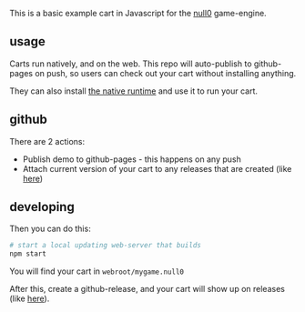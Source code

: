 This is a basic example cart in Javascript for the [null0](https://notnull.games/null0) game-engine.

## usage

Carts run natively, and on the web. This repo will auto-publish to github-pages on push, so users can check out your cart without installing anything.

They can also install [the native runtime](https://github.com/notnullgames/null0/releases) and use it to run your cart.

## github

There are 2 actions:

- Publish demo to github-pages - this happens on any push
- Attach current version of your cart to any releases that are created (like [here](https://github.com/notnullgames/cart_js/releases/))

## developing

Then you can do this:

```sh
# start a local updating web-server that builds
npm start
```

You will find your cart in `webroot/mygame.null0`

After this, create a github-release, and your cart will show up on releases (like [here](https://github.com/notnullgames/cart_js/releases/)).


